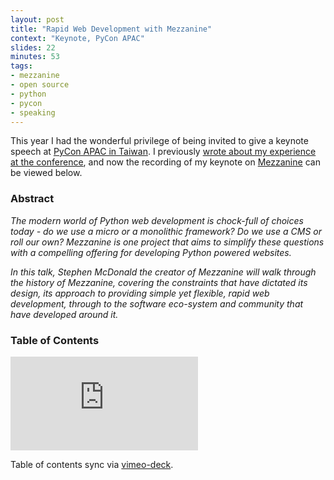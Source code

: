 ```yaml
---
layout: post
title: "Rapid Web Development with Mezzanine"
context: "Keynote, PyCon APAC"
slides: 22
minutes: 53
tags:
- mezzanine
- open source
- python
- pycon
- speaking
---
```


<p>This year I had the wonderful privilege of being invited to give a keynote speech at <a href="https://tw.pycon.org/2014apac/">PyCon APAC in Taiwan</a>. I previously <a href="/2014/05/20/timeout-in-taiwan-pycon-apac/">wrote about my experience at the conference</a>, and now the recording of my keynote on <a href="http://mezzanine.jupo.org">Mezzanine</a> can be viewed below.</p>

<h3>Abstract</h3>

<em>The modern world of Python web development is chock-full of choices today - do we use a micro or a monolithic framework? Do we use a CMS or roll our own? Mezzanine is one project that aims to simplify these questions with a compelling offering for developing Python powered websites.</em>

<em>In this talk, Stephen McDonald the creator of Mezzanine will walk through the
history of Mezzanine, covering the constraints that have dictated its design, its approach to providing simple yet flexible, rapid web development, through to the software eco-system and community that have developed around it.</em>

<h3>Table of Contents</h3>
<ol id="toc"></ol>
<script src="/static/js/vimeo-deck.js"></script>
<script>

var vd = VimeoDeck({tocID: '#toc'});

vd.setSlide(01, '00:00', 'Welcome');
vd.setSlide(02, '02:58', 'About Me');
vd.setSlide(03, '05:35', 'Why Another CMS?');
vd.setSlide(04, '18:03', 'Defining Characteristics');
vd.setSlide(05, '24:50', 'Django Implementation');
vd.setSlide(06, '35:59', 'Features (Batteries Included)');
vd.setSlide(07, '49:05', 'Eco-system (Extra Batteries)');
vd.setSlide(08, '52:33', 'Conclusion');

</script>

<iframe id="vimeo" src="http://player.vimeo.com/video/103614826?api=1&player_id=vimeo" frameborder="0" webkitAllowFullScreen mozallowfullscreen allowFullScreen></iframe>

<p>Table of contents sync via <a href="https://github.com/stephenmcd/vimeo-deck">vimeo-deck</a>.</p>
